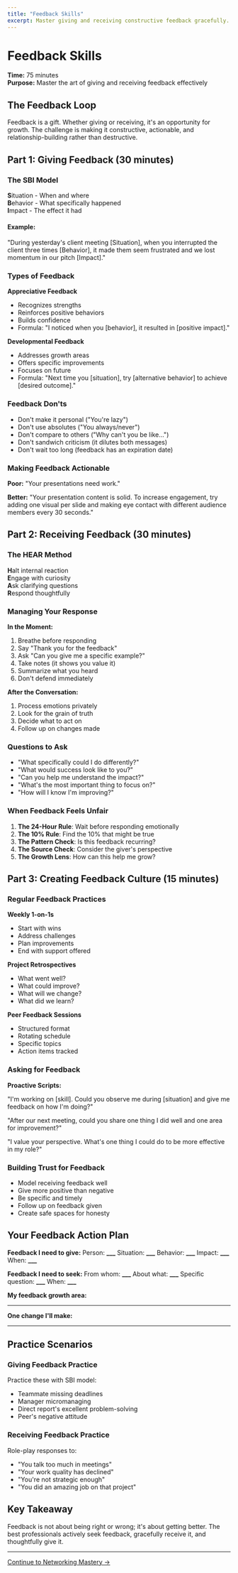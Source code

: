 ```yaml
---
title: "Feedback Skills"
excerpt: Master giving and receiving constructive feedback gracefully.
---
```


# Feedback Skills

**Time:** 75 minutes\
**Purpose:** Master the art of giving and receiving feedback effectively

## The Feedback Loop

Feedback is a gift. Whether giving or receiving, it's an opportunity for growth. The challenge is making it constructive, actionable, and relationship-building rather than destructive.

## Part 1: Giving Feedback (30 minutes)

### The SBI Model

**S**ituation - When and where\
**B**ehavior - What specifically happened\
**I**mpact - The effect it had

#### Example:

"During yesterday's client meeting [Situation], when you interrupted the client three times [Behavior], it made them seem frustrated and we lost momentum in our pitch [Impact]."

### Types of Feedback

**Appreciative Feedback**

- Recognizes strengths
- Reinforces positive behaviors
- Builds confidence
- Formula: "I noticed when you [behavior], it resulted in [positive impact]."

**Developmental Feedback**

- Addresses growth areas
- Offers specific improvements
- Focuses on future
- Formula: "Next time you [situation], try [alternative behavior] to achieve [desired outcome]."

### Feedback Don'ts

- Don't make it personal ("You're lazy")
- Don't use absolutes ("You always/never")
- Don't compare to others ("Why can't you be like...")
- Don't sandwich criticism (it dilutes both messages)
- Don't wait too long (feedback has an expiration date)

### Making Feedback Actionable

**Poor:** "Your presentations need work."

**Better:** "Your presentation content is solid. To increase engagement, try adding one visual per slide and making eye contact with different audience members every 30 seconds."

## Part 2: Receiving Feedback (30 minutes)

### The HEAR Method

**H**alt internal reaction\
**E**ngage with curiosity\
**A**sk clarifying questions\
**R**espond thoughtfully

### Managing Your Response

**In the Moment:**

1. Breathe before responding
2. Say "Thank you for the feedback"
3. Ask "Can you give me a specific example?"
4. Take notes (it shows you value it)
5. Summarize what you heard
6. Don't defend immediately

**After the Conversation:**

1. Process emotions privately
2. Look for the grain of truth
3. Decide what to act on
4. Follow up on changes made

### Questions to Ask

- "What specifically could I do differently?"
- "What would success look like to you?"
- "Can you help me understand the impact?"
- "What's the most important thing to focus on?"
- "How will I know I'm improving?"

### When Feedback Feels Unfair

1. **The 24-Hour Rule**: Wait before responding emotionally
2. **The 10% Rule**: Find the 10% that might be true
3. **The Pattern Check**: Is this feedback recurring?
4. **The Source Check**: Consider the giver's perspective
5. **The Growth Lens**: How can this help me grow?

## Part 3: Creating Feedback Culture (15 minutes)

### Regular Feedback Practices

**Weekly 1-on-1s**

- Start with wins
- Address challenges
- Plan improvements
- End with support offered

**Project Retrospectives**

- What went well?
- What could improve?
- What will we change?
- What did we learn?

**Peer Feedback Sessions**

- Structured format
- Rotating schedule
- Specific topics
- Action items tracked

### Asking for Feedback

**Proactive Scripts:**

"I'm working on [skill]. Could you observe me during [situation] and give me feedback on how I'm doing?"

"After our next meeting, could you share one thing I did well and one area for improvement?"

"I value your perspective. What's one thing I could do to be more effective in my role?"

### Building Trust for Feedback

- Model receiving feedback well
- Give more positive than negative
- Be specific and timely
- Follow up on feedback given
- Create safe spaces for honesty

## Your Feedback Action Plan

**Feedback I need to give:**
Person: ****\_\_\_****
Situation: ****\_\_\_****
Behavior: ****\_\_\_****
Impact: ****\_\_\_****
When: ****\_\_\_****

**Feedback I need to seek:**
From whom: ****\_\_\_****
About what: ****\_\_\_****
Specific question: ****\_\_\_****
When: ****\_\_\_****

**My feedback growth area:**

---

**One change I'll make:**

---

## Practice Scenarios

### Giving Feedback Practice

Practice these with SBI model:

- Teammate missing deadlines
- Manager micromanaging
- Direct report's excellent problem-solving
- Peer's negative attitude

### Receiving Feedback Practice

Role-play responses to:

- "You talk too much in meetings"
- "Your work quality has declined"
- "You're not strategic enough"
- "You did an amazing job on that project"

## Key Takeaway

Feedback is not about being right or wrong; it's about getting better. The best professionals actively seek feedback, gracefully receive it, and thoughtfully give it.

---

[Continue to Networking Mastery →](/journey/week-09/07-networking/)
